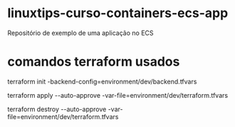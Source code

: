 # linuxtips-curso-containers-ecs-app
Repositório de exemplo de uma aplicação no ECS

# comandos terraform usados
terraform init -backend-config=environment/dev/backend.tfvars

terraform apply --auto-approve -var-file=environment/dev/terraform.tfvars

terraform destroy --auto-approve -var-file=environment/dev/terraform.tfvars
